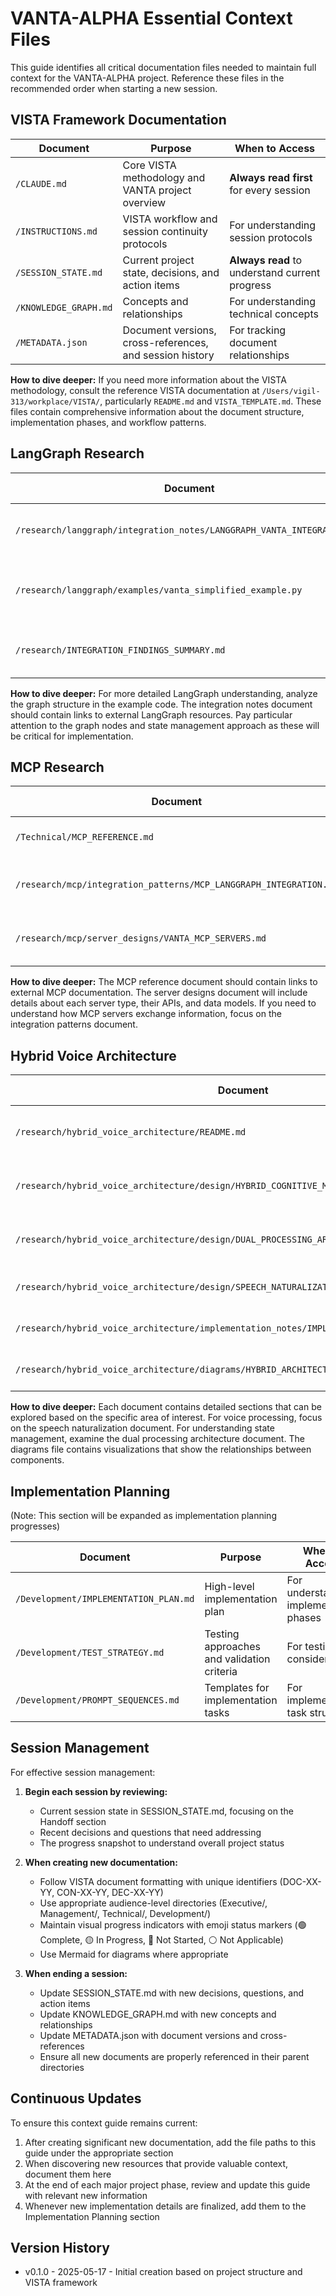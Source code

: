 # VANTA-ALPHA Essential Context Files

This guide identifies all critical documentation files needed to maintain full context for the VANTA-ALPHA project. Reference these files in the recommended order when starting a new session.

## VISTA Framework Documentation

| Document | Purpose | When to Access |
|----------|---------|----------------|
| `/CLAUDE.md` | Core VISTA methodology and VANTA project overview | **Always read first** for every session |
| `/INSTRUCTIONS.md` | VISTA workflow and session continuity protocols | For understanding session protocols |
| `/SESSION_STATE.md` | Current project state, decisions, and action items | **Always read** to understand current progress |
| `/KNOWLEDGE_GRAPH.md` | Concepts and relationships | For understanding technical concepts |
| `/METADATA.json` | Document versions, cross-references, and session history | For tracking document relationships |

**How to dive deeper:** If you need more information about the VISTA methodology, consult the reference VISTA documentation at `/Users/vigil-313/workplace/VISTA/`, particularly `README.md` and `VISTA_TEMPLATE.md`. These files contain comprehensive information about the document structure, implementation phases, and workflow patterns.

## LangGraph Research

| Document | Purpose | When to Access |
|----------|---------|----------------|
| `/research/langgraph/integration_notes/LANGGRAPH_VANTA_INTEGRATION.md` | Integration strategy for LangGraph and VANTA | For LangGraph architecture questions |
| `/research/langgraph/examples/vanta_simplified_example.py` | Code example of VANTA implementation with LangGraph | For implementation reference |
| `/research/INTEGRATION_FINDINGS_SUMMARY.md` | Summary of framework evaluation research | For high-level integration strategy |

**How to dive deeper:** For more detailed LangGraph understanding, analyze the graph structure in the example code. The integration notes document should contain links to external LangGraph resources. Pay particular attention to the graph nodes and state management approach as these will be critical for implementation.

## MCP Research

| Document | Purpose | When to Access |
|----------|---------|----------------|
| `/Technical/MCP_REFERENCE.md` | Core MCP concepts and capabilities | For MCP fundamentals |
| `/research/mcp/integration_patterns/MCP_LANGGRAPH_INTEGRATION.md` | How to integrate MCP with LangGraph | For combined architecture questions |
| `/research/mcp/server_designs/VANTA_MCP_SERVERS.md` | Custom MCP server specifications for VANTA | For MCP server implementation details |

**How to dive deeper:** The MCP reference document should contain links to external MCP documentation. The server designs document will include details about each server type, their APIs, and data models. If you need to understand how MCP servers exchange information, focus on the integration patterns document.

## Hybrid Voice Architecture

| Document | Purpose | When to Access |
|----------|---------|----------------|
| `/research/hybrid_voice_architecture/README.md` | Overview of the hybrid voice architecture | For introduction to the architecture |
| `/research/hybrid_voice_architecture/design/HYBRID_COGNITIVE_MODEL.md` | Theoretical basis for the dual-process architecture | For understanding the cognitive model |
| `/research/hybrid_voice_architecture/design/DUAL_PROCESSING_ARCHITECTURE.md` | System design for local+API model integration | For technical architecture details |
| `/research/hybrid_voice_architecture/design/SPEECH_NATURALIZATION.md` | Techniques for natural speech patterns | For speech output system questions |
| `/research/hybrid_voice_architecture/implementation_notes/IMPLEMENTATION_CONSIDERATIONS.md` | Hardware and implementation guidance | For implementation planning |
| `/research/hybrid_voice_architecture/diagrams/HYBRID_ARCHITECTURE_DIAGRAM.md` | Visual architecture diagrams | For visual understanding of system |

**How to dive deeper:** Each document contains detailed sections that can be explored based on the specific area of interest. For voice processing, focus on the speech naturalization document. For understanding state management, examine the dual processing architecture document. The diagrams file contains visualizations that show the relationships between components.

## Implementation Planning 
(Note: This section will be expanded as implementation planning progresses)

| Document | Purpose | When to Access |
|----------|---------|----------------|
| `/Development/IMPLEMENTATION_PLAN.md` | High-level implementation plan | For understanding implementation phases |
| `/Development/TEST_STRATEGY.md` | Testing approaches and validation criteria | For testing considerations |
| `/Development/PROMPT_SEQUENCES.md` | Templates for implementation tasks | For implementation task structure |

## Session Management

For effective session management:

1. **Begin each session by reviewing:**
   - Current session state in SESSION_STATE.md, focusing on the Handoff section
   - Recent decisions and questions that need addressing
   - The progress snapshot to understand overall project status

2. **When creating new documentation:**
   - Follow VISTA document formatting with unique identifiers (DOC-XX-YY, CON-XX-YY, DEC-XX-YY)
   - Use appropriate audience-level directories (Executive/, Management/, Technical/, Development/)
   - Maintain visual progress indicators with emoji status markers (🟢 Complete, 🟡 In Progress, 🔴 Not Started, ⚪ Not Applicable)
   - Use Mermaid for diagrams where appropriate

3. **When ending a session:**
   - Update SESSION_STATE.md with new decisions, questions, and action items
   - Update KNOWLEDGE_GRAPH.md with new concepts and relationships
   - Update METADATA.json with document versions and cross-references
   - Ensure all new documents are properly referenced in their parent directories

## Continuous Updates

To ensure this context guide remains current:

1. After creating significant new documentation, add the file paths to this guide under the appropriate section
2. When discovering new resources that provide valuable context, document them here
3. At the end of each major project phase, review and update this guide with relevant new information
4. Whenever new implementation details are finalized, add them to the Implementation Planning section

## Version History

- v0.1.0 - 2025-05-17 - Initial creation based on project structure and VISTA framework